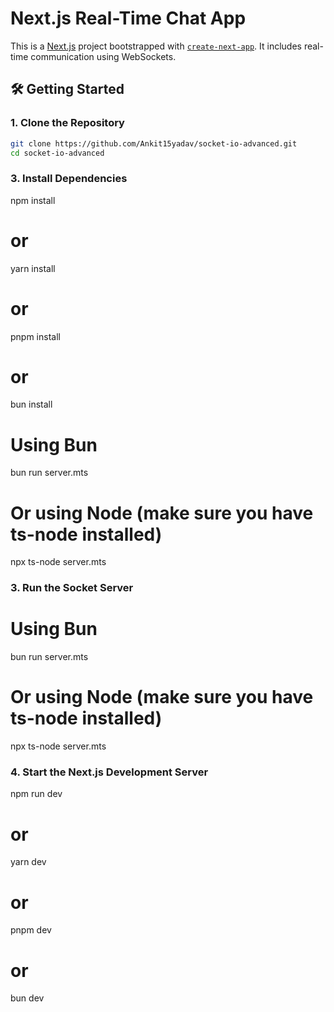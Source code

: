 # Next.js Real-Time Chat App

This is a [Next.js](https://nextjs.org) project bootstrapped with [`create-next-app`](https://nextjs.org/docs/app/api-reference/cli/create-next-app). It includes real-time communication using WebSockets.

## 🛠 Getting Started

### 1. Clone the Repository

```bash
git clone https://github.com/Ankit15yadav/socket-io-advanced.git
cd socket-io-advanced
```

### 3. Install Dependencies

npm install
# or
yarn install
# or
pnpm install
# or
bun install

# Using Bun
bun run server.mts

# Or using Node (make sure you have ts-node installed)
npx ts-node server.mts

### 3. Run the Socket Server

# Using Bun
bun run server.mts

# Or using Node (make sure you have ts-node installed)
npx ts-node server.mts

### 4. Start the Next.js Development Server

npm run dev
# or
yarn dev
# or
pnpm dev
# or
bun dev
